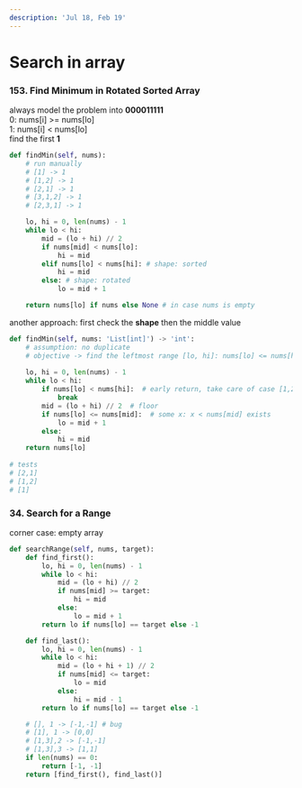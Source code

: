 ```yaml
---
description: 'Jul 18, Feb 19'
---
```


# Search in array

### 153. Find Minimum in Rotated Sorted Array

always model the problem into **000011111**  
0: nums\[i\] &gt;= nums\[lo\]  
1: nums\[i\] &lt; nums\[lo\]  
find the first **1**

```python
def findMin(self, nums):
    # run manually
    # [1] -> 1
    # [1,2] -> 1
    # [2,1] -> 1
    # [3,1,2] -> 1
    # [2,3,1] -> 1

    lo, hi = 0, len(nums) - 1
    while lo < hi:
        mid = (lo + hi) // 2
        if nums[mid] < nums[lo]: 
            hi = mid
        elif nums[lo] < nums[hi]: # shape: sorted
            hi = mid
        else: # shape: rotated
            lo = mid + 1

    return nums[lo] if nums else None # in case nums is empty
```

another approach: first check the **shape** then the middle value

```python
def findMin(self, nums: 'List[int]') -> 'int':
    # assumption: no duplicate
    # objective -> find the leftmost range [lo, hi]: nums[lo] <= nums[hi]
    
    lo, hi = 0, len(nums) - 1
    while lo < hi:
        if nums[lo] < nums[hi]:  # early return, take care of case [1,2,3]
            break
        mid = (lo + hi) // 2  # floor
        if nums[lo] <= nums[mid]:  # some x: x < nums[mid] exists
            lo = mid + 1
        else:
            hi = mid
    return nums[lo]
        
# tests
# [2,1]
# [1,2]
# [1]
```

### 34. Search for a Range

corner case: empty array

```python
def searchRange(self, nums, target):
    def find_first():
        lo, hi = 0, len(nums) - 1
        while lo < hi:
            mid = (lo + hi) // 2
            if nums[mid] >= target:
                hi = mid
            else:
                lo = mid + 1
        return lo if nums[lo] == target else -1

    def find_last():
        lo, hi = 0, len(nums) - 1
        while lo < hi:
            mid = (lo + hi + 1) // 2
            if nums[mid] <= target:
                lo = mid
            else:
                hi = mid - 1
        return lo if nums[lo] == target else -1

    # [], 1 -> [-1,-1] # bug
    # [1], 1 -> [0,0]
    # [1,3],2 -> [-1,-1]
    # [1,3],3 -> [1,1]
    if len(nums) == 0:
        return [-1, -1]
    return [find_first(), find_last()]
```

